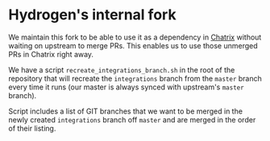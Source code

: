 # Hydrogen's internal fork

We maintain this fork to be able to use it as a dependency in [Chatrix](https://github.com/Automattic/Chatrix) without waiting on upstream to merge PRs. This enables us to use those unmerged PRs in Chatrix right away.

We have a script `recreate_integrations_branch.sh` in the root of the repository that will recreate the `integrations` branch from the `master` branch every time it runs (our master is always synced with upstream's `master` branch).

Script includes a list of GIT branches that we want to be merged in the newly created `integrations` branch off `master` and are merged in the order of their listing.
